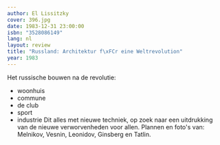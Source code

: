 ```yaml
---
author: El Lissitzky
cover: 396.jpg
date: 1983-12-31 23:00:00
isbn: "3528086149"
lang: nl
layout: review
title: "Russland: Architektur f\xFCr eine Weltrevolution"
year: 1983
---
```


Het russische bouwen na de revolutie:

- woonhuis
- commune
- de club
- sport
- industrie
  Dit alles met nieuwe techniek, op zoek naar een uitdrukking van de nieuwe verworvenheden voor allen.
  Plannen en foto's van: Melnikov, Vesnin, Leonidov, Ginsberg en Tatlin.

